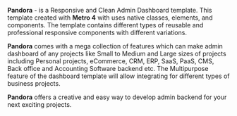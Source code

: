 **Pandora** - is a Responsive and Clean Admin Dashboard template. 
This template created with **Metro 4** with uses native classes, elements, and components. 
The template contains different types of reusable and professional responsive components with different variations. 

**Pandora** comes with a mega collection of features which can make admin dashboard of any projects like Small to Medium 
and Large sizes of projects including Personal projects, eCommerce, CRM, ERP, SaaS, PaaS, CMS, Back office 
and Accounting Software backend etc. The Multipurpose feature of the dashboard template will allow integrating 
for different types of business projects. 

**Pandora** offers a creative and easy way to develop admin 
backend for your next exciting projects.